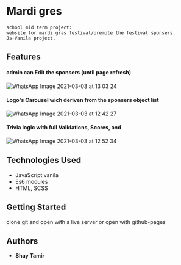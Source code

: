 # Mardi gres 
```
school mid term project:
website for mardi gras festival/premote the festival sponsers.
Js-Vanila project, 
```
## Features
#### admin can Edit the sponsers (until page refresh)

![WhatsApp Image 2021-03-03 at 13 03 24](https://user-images.githubusercontent.com/24354228/109796507-e81dd900-7c20-11eb-98a6-31f7a3c13c7e.jpeg)

#### Logo's Carousel wich deriven from the sponsers object list

![WhatsApp Image 2021-03-03 at 12 42 27](https://user-images.githubusercontent.com/24354228/109794771-e2bf8f00-7c1e-11eb-8037-368f4bebc1be.jpeg)

#### Trivia logic with full Validations, Scores, and   

![WhatsApp Image 2021-03-03 at 12 52 34](https://user-images.githubusercontent.com/24354228/109796311-a9881e80-7c20-11eb-95fc-c19f7a1a0d8b.jpeg)


## Technologies Used

- JavaScript vanila
- Es6 modules
- HTML, SCSS 
## Getting Started

clone git and open with a live server 
or open with github-pages


## Authors

* **Shay Tamir** 




